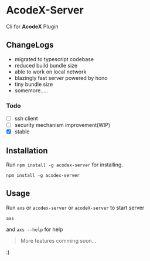 # AcodeX-Server

Cli for **AcodeX** Plugin

## ChangeLogs

- migrated to typescript codebase
- reduced build bundle size
- able to work on local network
- blazingly fast server powered by hono
- tiny bundle size
- somemore.....

### Todo

- [ ] ssh client
- [ ] security mechanism improvement(WIP)
- [X] stable 

## Installation

Run `npm install -g acodex-server` for installing.

```
npm install -g acodex-server
```

## Usage

Run `axs` or `acodex-server` or `acodeX-server` to start server

```
axs
```

and `axs --help` for help

> More features comming soon...

:)
